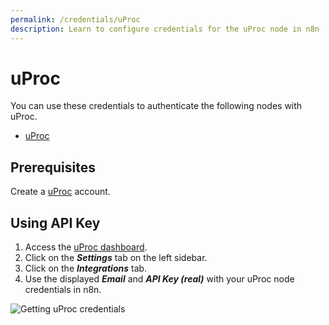```yaml
---
permalink: /credentials/uProc
description: Learn to configure credentials for the uProc node in n8n
---
```


# uProc

You can use these credentials to authenticate the following nodes with uProc.
- [uProc](../../nodes-library/nodes/uProc/README.md)

## Prerequisites

Create a [uProc](https://uProc.io) account.

## Using API Key

1. Access the [uProc dashboard](https://app.uproc.io/#/dashboard).
2. Click on the ***Settings*** tab on the left sidebar.
3. Click on the ***Integrations*** tab.
4. Use the displayed ***Email*** and ***API Key (real)*** with your uProc node credentials in n8n.

![Getting uProc credentials](REDACTED)

